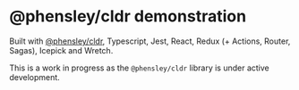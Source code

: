 # @phensley/cldr demonstration

Built with [@phensley/cldr](https://github.com/phensley/cldr-engine), Typescript, Jest, React, Redux (+ Actions, Router, Sagas), Icepick and Wretch.

This is a work in progress as the `@phensley/cldr` library is under active development.
